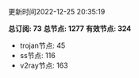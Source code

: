 更新时间2022-12-25 20:35:19

**总订阅: 73**
**总节点: 1277**
**有效节点: 324**
- trojan节点: 45
- ss节点: 116
- v2ray节点: 163
